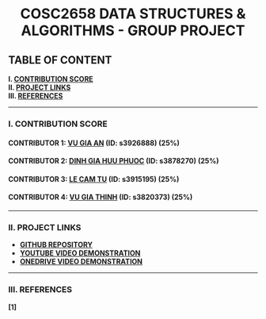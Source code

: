 <h1 align="center">COSC2658 DATA STRUCTURES & ALGORITHMS - GROUP PROJECT</h1>

## TABLE OF CONTENT

**I. [CONTRIBUTION SCORE](#i-contribution-score)**\
**II. [PROJECT LINKS](#ii-project-links)**\
**III. [REFERENCES](#iii-references)**

___

### I. CONTRIBUTION SCORE

#### CONTRIBUTOR 1: [VU GIA AN](https://github.com/AnVuGia) (ID: s3926888) (25%)

#### CONTRIBUTOR 2: [DINH GIA HUU PHUOC](https://github.com/HPOKSG) (ID: s3878270) (25%)

#### CONTRIBUTOR 3: [LE CAM TU](https://github.com/toulletou03) (ID: s3915195) (25%)

#### CONTRIBUTOR 4: [VU GIA THINH](https://github.com/thinhvu3500) (ID: s3820373) (25%)

___

### II. PROJECT LINKS

 - [**GITHUB REPOSITORY**](https://github.com/AnVuGia/Algo-Data-Group.git)
 - [**YOUTUBE VIDEO DEMONSTRATION**](https://youtu.be/wVUs5pL8S0M)
 - [**ONEDRIVE VIDEO DEMONSTRATION**](https://rmiteduau-my.sharepoint.com/:v:/g/personal/s3878270_rmit_edu_vn/ETq1ECvpYUZJtFCz4r0vXZIBSBAFYgOr8NTeeufxCM4p5Q?e=fCoh56)

___

### III. REFERENCES
**[1]** 
